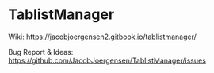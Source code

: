 # TablistManager

Wiki: https://jacobjoergensen2.gitbook.io/tablistmanager/

Bug Report & Ideas: https://github.com/JacobJoergensen/TablistManager/issues
